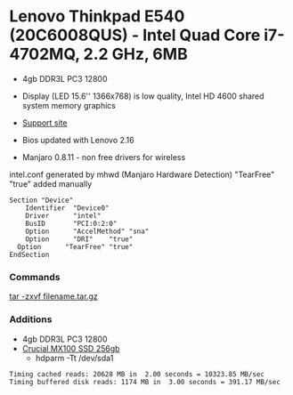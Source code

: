 # Lenovo Thinkpad E540 (20C6008QUS) - Intel Quad Core i7-4702MQ, 2.2 GHz, 6MB

- 4gb DDR3L PC3 12800

- Display (LED 15.6'' 1366x768) is low quality, Intel HD 4600 shared system memory graphics

- [Support site](http://support.lenovo.com/us/en/products/laptops-and-netbooks/thinkpad-edge-laptops/thinkpad-edge-e540/20c6/008qus)

- Bios updated with Lenovo 2.16
- Manjaro 0.8.11 - non free drivers for wireless

intel.conf generated by mhwd (Manjaro Hardware Detection)
"TearFree" "true" added manually

~~~
Section "Device"
	Identifier  "Device0"
	Driver      "intel"
	BusID       "PCI:0:2:0"
	Option      "AccelMethod" "sna"
	Option      "DRI"    "true"
  Option      "TearFree" "true"
EndSection
~~~

### Commands
[tar -zxvf filename.tar.gz](http://explainshell.com/explain?cmd=tar+-zxvf+filename.tar.gz)

### Additions

- 4gb DDR3L PC3 12800
- [Crucial MX100 SSD 256gb](http://www.crucial.com/usa/en/ssd/ct256mx100ssd1)
  - hdparm -Tt /dev/sda1
~~~ 
Timing cached reads: 20628 MB in  2.00 seconds = 10323.85 MB/sec
Timing buffered disk reads: 1174 MB in  3.00 seconds = 391.17 MB/sec
~~~



